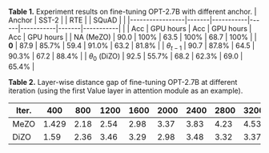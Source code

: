 **Table 1.** Experiment results on fine-tuning OPT-2.7B with different anchor.
| Anchor         | SST-2 |           | RTE  |           | SQuAD |           |
|-----------------|-------|-----------|------|-----------|-------|-----------|
|          | Acc   | GPU hours | Acc  | GPU hours | Acc   | GPU hours |
| NA (MeZO)     | 90.0  | 100%      | 63.5 | 100%      | 68.7  | 100%      |
| **0**           | 87.9     | 85.7%         | 59.4    | 91.0%         | 63.2     | 81.8%         |
| $\theta_{t-1}$      | 90.7  | 87.8%     | 64.5 | 90.3%     | 67.2  | 88.4%     |
| $\theta_0$ (DiZO) | 92.5  | 55.7%     | 68.2 | 62.3%     | 69.0  | 65.4%     |


**Table 2.** Layer-wise distance gap of fine-tuning OPT-2.7B at different iteration (using the first Value layer in attention module as an example).

| Iter. | 400   | 800  | 1200 | 1600 | 2000 | 2400 | 2800 | 3200 |
|-------|-------|------|------|------|------|------|------|------|
| MeZO  | 1.429 | 2.18 | 2.54 | 2.98 | 3.37 | 3.83 | 4.23 | 4.53 |
| DiZO  | 1.59  | 2.36 | 3.46 | 3.29 | 2.98 | 3.48 | 3.32 | 3.37 |

